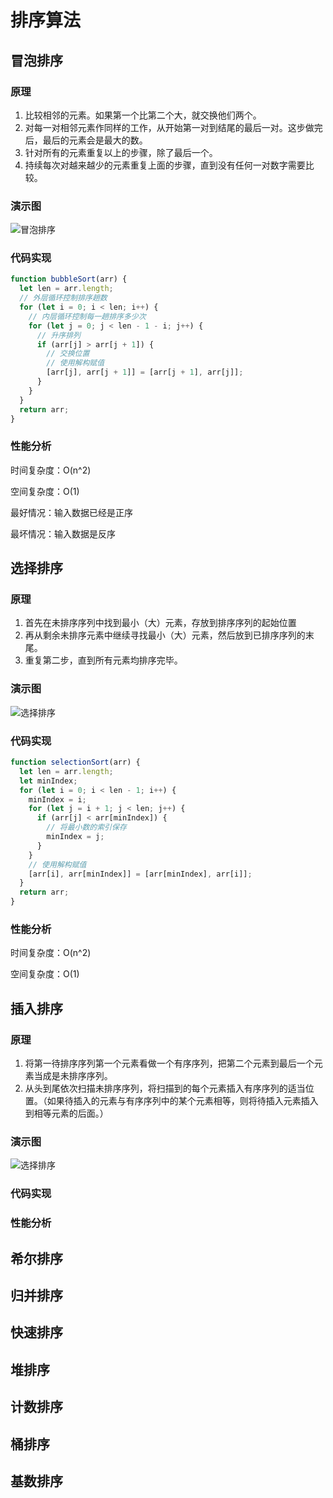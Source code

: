 # 排序算法

## 冒泡排序

### 原理

1. 比较相邻的元素。如果第一个比第二个大，就交换他们两个。
2. 对每一对相邻元素作同样的工作，从开始第一对到结尾的最后一对。这步做完后，最后的元素会是最大的数。
3. 针对所有的元素重复以上的步骤，除了最后一个。
4. 持续每次对越来越少的元素重复上面的步骤，直到没有任何一对数字需要比较。

### 演示图

![冒泡排序](https://3083595791-files.gitbook.io/~/files/v0/b/gitbook-legacy-files/o/assets%2F-Lm9JtwbhXVOfXyecToy%2F-Lm9KQIJAMvCgJQzErQS%2F-Lm9KRSInFt3BHoLgdXb%2FbubbleSort.gif?generation=1565688974562234&alt=media)

### 代码实现

```js
function bubbleSort(arr) {
  let len = arr.length;
  // 外层循环控制排序趟数
  for (let i = 0; i < len; i++) {
    // 内层循环控制每一趟排序多少次
    for (let j = 0; j < len - 1 - i; j++) {
      // 升序排列
      if (arr[j] > arr[j + 1]) {
        // 交换位置
        // 使用解构赋值
        [arr[j], arr[j + 1]] = [arr[j + 1], arr[j]];
      }
    }
  }
  return arr;
}
```

### 性能分析

时间复杂度：O(n^2)

空间复杂度：O(1)

最好情况：输入数据已经是正序

最坏情况：输入数据是反序

## 选择排序

### 原理

1. 首先在未排序序列中找到最小（大）元素，存放到排序序列的起始位置
2. 再从剩余未排序元素中继续寻找最小（大）元素，然后放到已排序序列的末尾。
3. 重复第二步，直到所有元素均排序完毕。

### 演示图

![选择排序](https://3083595791-files.gitbook.io/~/files/v0/b/gitbook-legacy-files/o/assets%2F-Lm9JtwbhXVOfXyecToy%2F-Lm9KQIJAMvCgJQzErQS%2F-Lm9KSObDh5VGWhPE8Wh%2FselectionSort.gif?generation=1565688983763784&alt=media)

### 代码实现

```js
function selectionSort(arr) {
  let len = arr.length;
  let minIndex;
  for (let i = 0; i < len - 1; i++) {
    minIndex = i;
    for (let j = i + 1; j < len; j++) {
      if (arr[j] < arr[minIndex]) {
        // 将最小数的索引保存
        minIndex = j;
      }
    }
    // 使用解构赋值
    [arr[i], arr[minIndex]] = [arr[minIndex], arr[i]];
  }
  return arr;
}
```

### 性能分析

时间复杂度：O(n^2)

空间复杂度：O(1)

## 插入排序

### 原理

1. 将第一待排序序列第一个元素看做一个有序序列，把第二个元素到最后一个元素当成是未排序序列。
2. 从头到尾依次扫描未排序序列，将扫描到的每个元素插入有序序列的适当位置。（如果待插入的元素与有序序列中的某个元素相等，则将待插入元素插入到相等元素的后面。）

### 演示图

![选择排序](https://3083595791-files.gitbook.io/~/files/v0/b/g…ionSort.gif?generation=1565688978183976&alt=media)

### 代码实现

### 性能分析

## 希尔排序

## 归并排序

## 快速排序

## 堆排序

## 计数排序

## 桶排序

## 基数排序
